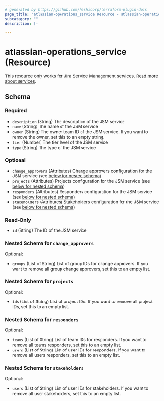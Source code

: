 ```yaml
---
# generated by https://github.com/hashicorp/terraform-plugin-docs
page_title: "atlassian-operations_service Resource - atlassian-operations"
subcategory: ""
description: |-
  
---
```


# atlassian-operations_service (Resource)


This resource only works for Jira Service Management services. [Read more about services](https://support.atlassian.com/jira-service-management-cloud/docs/what-is-services/).


<!-- schema generated by tfplugindocs -->
## Schema

### Required

- `description` (String) The description of the JSM service
- `name` (String) The name of the JSM service
- `owner` (String) The owner team ID of the JSM service. If you want to remove the owner, set this to an empty string.
- `tier` (Number) The tier level of the JSM service
- `type` (String) The type of the JSM service

### Optional

- `change_approvers` (Attributes) Change approvers configuration for the JSM service (see [below for nested schema](#nestedatt--change_approvers))
- `projects` (Attributes) Projects configuration for the JSM service (see [below for nested schema](#nestedatt--projects))
- `responders` (Attributes) Responders configuration for the JSM service (see [below for nested schema](#nestedatt--responders))
- `stakeholders` (Attributes) Stakeholders configuration for the JSM service (see [below for nested schema](#nestedatt--stakeholders))

### Read-Only

- `id` (String) The ID of the JSM service

<a id="nestedatt--change_approvers"></a>
### Nested Schema for `change_approvers`

Optional:

- `groups` (List of String) List of group IDs for change approvers. If you want to remove all group change approvers, set this to an empty list.


<a id="nestedatt--projects"></a>
### Nested Schema for `projects`

Optional:

- `ids` (List of String) List of project IDs. If you want to remove all project IDs, set this to an empty list.


<a id="nestedatt--responders"></a>
### Nested Schema for `responders`

Optional:

- `teams` (List of String) List of team IDs for responders. If you want to remove all teams responders, set this to an empty list.
- `users` (List of String) List of user IDs for responders. If you want to remove all users responders, set this to an empty list.


<a id="nestedatt--stakeholders"></a>
### Nested Schema for `stakeholders`

Optional:

- `users` (List of String) List of user IDs for stakeholders. If you want to remove all user stakeholders, set this to an empty list.
